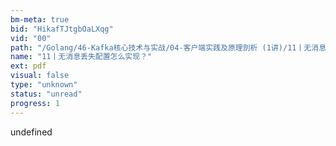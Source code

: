 ```yaml
---
bm-meta: true
bid: "HikafTJtgbOaLXqg"
vid: "00"
path: "/Golang/46-Kafka核心技术与实战/04-客户端实践及原理剖析 (1讲)/11丨无消息丢失配置怎么实现？.pdf"
name: "11丨无消息丢失配置怎么实现？"
ext: pdf
visual: false
type: "unknown"
status: "unread"
progress: 1
---
```

undefined